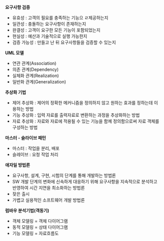 **요구사항 검증**
- 유효성 : 고객의 필요를 충족하는 기능으 ㄹ제공하는지
- 일관성 : 충돌하는 요구사항이 존재하는지
- 완결성 : 고객이 요구한 모든 기능이 포함되었는지
- 현실성 : 예산과 기술적으로 실행 가능한지
- 검증 가능성 : 만들고 난 뒤 요구사항들을 검증할 수 있는지

**UML 모델**
- 연관 관계(Association)
- 의존 관계(Dependency)
- 실체화 관계(Realization)
- 일반화 관계(Generalization)

**추상화 기법**
- 제어 추상화 : 제어의 정확한 메커니즘을 정의하지 않고 원하는 효과를 정하는데 이용하는 방법
- 기능 추상화 : 입력 자료를 출력자료로 변환하는 과정을 추상화하는 방법
- 자료 추상화 : 자료와 자료에 적용될 수 있는 기능을 함께 정의함으로써 자료 객체를 구성하는 방법

**마스터 - 슬라이브 패턴**
- 마스터 : 작업을 분리, 배포
- 슬레이브 : 요청 작업 처리

**애자일 방법론**
- 요구사항, 설계, 구현, 시험의 단계를 통해 개발하는 방법론
- SW 개발 단계의 변화에 신속하게 대응하기 위해 요구사항을 지속적으로 분석하고 반영하여 시간 지연을 최소화하는 방법론
- 잦은 출시
- 가볍고 실용적인 소프트웨어 개발 방법론

**럼바우 분석기법(객동기)**
- 객체 모델링 = 객체 다이어그램
- 동적 모델링 = 상태 다이어그램
- 기능 모델링 = 자료흐름도